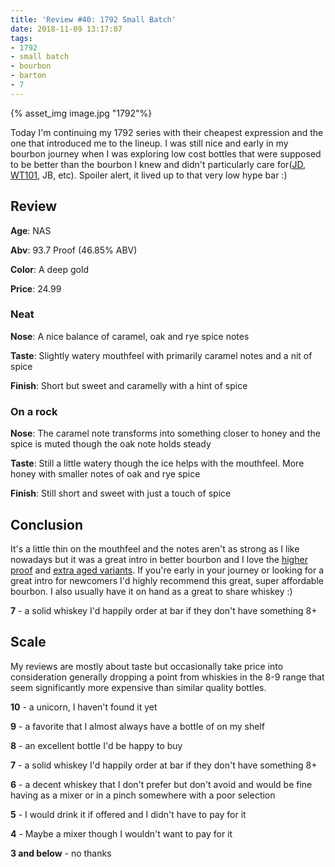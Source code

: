 ```yaml
---
title: 'Review #40: 1792 Small Batch'
date: 2018-11-09 13:17:07
tags:
- 1792
- small batch
- bourbon
- barton
- 7
---
```


{% asset_img image.jpg "1792"%}

Today I'm continuing my 1792 series with their cheapest expression and the one that introduced me to the lineup. I was still nice and early in my bourbon journey when I was exploring low cost bottles that were supposed to be better than the bourbon I knew and didn't particularly care for([JD, WT101](https://atxbourbon.com/2018/09/01/Reviews-8-9-Wild-Turkey-101-and-Jack-Daniel-s-7-on-a-plane/), JB, etc). Spoiler alert, it lived up to that very low hype bar :)

## Review
**Age**: NAS

**Abv**: 93.7 Proof (46.85% ABV)

**Color**: A deep gold

**Price**: 24.99

### Neat
**Nose**: A nice balance of caramel, oak and rye spice notes

**Taste**: Slightly watery mouthfeel with primarily caramel notes and a nit of spice

**Finish**: Short but sweet and caramelly with a hint of spice

### On a rock
**Nose**: The caramel note transforms into something closer to honey and the spice is muted though the oak note holds steady

**Taste**: Still a little watery though the ice helps with the mouthfeel. More honey with smaller notes of oak and rye spice

**Finish**: Still short and sweet with just a touch of spice

## Conclusion
It's a little thin on the mouthfeel and the notes aren't as strong as I like nowadays but it was a great intro in better bourbon and I love the [higher proof](https://atxbourbon.com/2018/09/24/Review-19-1792-Full-Proof/) and [extra aged variants](https://atxbourbon.com/2018/10/30/Review-35-1792-225th-Anniversary/). If you're early in your journey or looking for a great intro for newcomers I'd highly recommend this great, super affordable bourbon. I also usually have it on hand as a great to share whiskey :)

**7** - a solid whiskey I'd happily order at bar if they don't have something 8+

## Scale
My reviews are mostly about taste but occasionally take price into consideration generally dropping a point from whiskies in the 8-9 range that seem significantly more expensive than similar quality bottles.

**10** - a unicorn, I haven't found it yet

**9** - a favorite that I almost always have a bottle of on my shelf

**8** - an excellent bottle I'd be happy to buy

**7** - a solid whiskey I'd happily order at bar if they don't have something 8+

**6** - a decent whiskey that I don't prefer but don't avoid and would be fine having as a mixer or in a pinch somewhere with a poor selection

**5** - I would drink it if offered and I didn't have to pay for it

**4** - Maybe a mixer though I wouldn't want to pay for it

**3 and below** - no thanks 